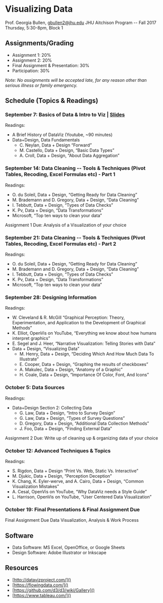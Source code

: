 # Visualizing Data

Prof. Georgia Bullen, [gbullen2@jhu.edu]()
JHU Aitchison Program -- Fall 2017 
Thursday, 5:30-8pm, Block 1

## Assignments/Grading

- Assignment 1: 20%
- Assignment 2: 20%
- Final Assignment & Presentation: 30%
- Participation: 30%

*Note: No assignments will be accepted late, for any reason other than serious illness or family emergency.*

## Schedule (Topics & Readings)

### September 7: Basics of Data & Intro to Viz | [Slides](https://docs.google.com/presentation/d/1gObEOoVUPW8_J2AjXhExOdW93BXBP_pKdzuM4ZhmtnI/edit?usp=sharing)

Readings:

- A Brief History of DataViz (Youtube, ~90 minutes)
- Data+Design, Data Fundamentals
  - C. Neylan, Data + Design “Forward”
  - M. Castello, Data + Design, “Basic Data Types”
  - A. Croll, Data + Design, “About Data Aggregation”

### September 14: Data Cleaning -- Tools & Techniques (Pivot Tables, Recoding, Excel Formulas etc) - Part 1

Readings:

- O. du Soleil, Data + Design, “Getting Ready for Data Cleaning”
- M. Brademann and D. Gregory,  Data + Design, “Data Cleaning”
- I. Tebbutt, Data + Design, “Types of Data Checks”
- K. Pv, Data + Design, “Data Transformations”
- Microsoft, “Top ten ways to clean your data”

Assignment 1 Due: Analysis of a Visualization of your choice

### September 21: Data Cleaning -- Tools & Techniques (Pivot Tables, Recoding, Excel Formulas etc) - Part 2

Readings:

- O. du Soleil, Data + Design, “Getting Ready for Data Cleaning”
- M. Brademann and D. Gregory,  Data + Design, “Data Cleaning”
- I. Tebbutt, Data + Design, “Types of Data Checks”
- K. Pv, Data + Design, “Data Transformations”
- Microsoft, “Top ten ways to clean your data”

### September 28: Designing Information

Readings:

- W. Cleveland & R. McGill “Graphical Perception: Theory, Experimentation, and Application to the Development of Graphical Methods”
- K. Elliot, OpenVis on YouTube, “Everything we know about how humans interpret graphics”
- E. Segel and J. Heer, “Narrative Visualization: Telling Stories with Data”
- Data + Design, “Visualizing Data”
  - M. Henry, Data + Design, “Deciding Which And How Much Data To Illustrate”
  - E. Cooper, Data + Design, “Graphing the results of checkboxes”
  - A. Makulec, Data + Design, “Anatomy of a Graphic”
  - H. Coale, Data + Design, “Importance Of Color, Font, And Icons”

### October 5: Data Sources

Readings:

- Data+Design Section 2: Collecting Data
  - G. Law, Data + Design, “Intro to Survey Design”
  - G. Law, Data + Design, “Types of Survey Questions”
  - D. Gregory, Data + Design, “Additional Data Collection Methods”
  - J. Foo, Data + Design, “Finding External Data”

Assignment 2 Due: Write up of cleaning up & organizing data of your choice

### October 12: Advanced Techniques & Topics

Readings:

- S. Rigdon, Data + Design “Print Vs. Web, Static Vs. Interactive”
- M. Djukic, Data + Design, “Perception Deception”
- K. Chang, K. Eyler-werve, and A. Cairo, Data + Design, “Common Visualization Mistakes”
- A. Cesal, OpenVis on YouTube, “Why DataViz needs a Style Guide”
- L. Harrison, OpenVis on YouTube, “User Centered Data Visualization”

### October 19: Final Presentations & Final Assignment Due

Final Assignment Due
Data Visualization, Analysis & Work Process

## Software
- Data Software: MS Excel, OpenOffice, or Google Sheets
- Design Software: Adobe Illustrator or Inkscape 

## Resources
- [http://datavizproject.com/]()
- [https://flowingdata.com/]()
- [https://github.com/d3/d3/wiki/Gallery]()
- [https://www.tableau.com/]()

